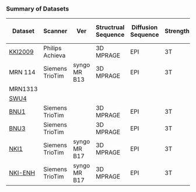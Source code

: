 ### Summary of Datasets

| Dataset | Scanner | Ver |Structrual Sequence | Diffusion Sequence | Strength | B value(s) (mT/m) | N-Dir | N-B0s | N-Avg | N-Chan |
|---------|---------|-----|--------------------|--------------------|----------|------------|-------|-------|-------|--------|
| [KKI2009](http://www.ncbi.nlm.nih.gov/pmc/articles/PMC3020263/) | Philips Achieva |  | 3D MPRAGE | EPI | 3T | 700 | 32 | 2 | 8 |
| MRN 114 | Siemens TrioTim | syngo MR B13  | 3D MPRAGE | EPI | 3T | 800 | 35 | 1 | 1 | |
| MRN1313 |         |     |                    |                    |          |            |       |       |       |        |
| [SWU4](http://fcon_1000.projects.nitrc.org/indi/CoRR/html/swu_4.html) | |  |
| [BNU1]((http://fcon_1000.projects.nitrc.org/indi/CoRR/html/_static/scan_parameters/BNU_1_scantable.pdf))    | Siemens TrioTim | |    3D MPRAGE   |      EPI           | 3T       |  1000      | 30    | 1     | 1     | 12     |
| [BNU3](http://fcon_1000.projects.nitrc.org/indi/CoRR/html/_static/scan_parameters/BNU_3_scantable.pdf)    | Siemens TrioTim | |    3D MPRAGE   |      EPI           | 3T       |  1000      | 64    | 1     | 1     | 12     |
| [NKI1](http://fcon_1000.projects.nitrc.org/indi/CoRR/html/_static/scan_parameters/nki/nki_DTI.pdf)    | Siemens TrioTim | syngo MR B17 | 3D MPRAGE  |      EPI           |  3T       |  1500      | 137   | 1 | 1 | |
| [NKI-ENH](http://fcon_1000.projects.nitrc.org/indi/enhanced/mri_protocol.html) | Siemens TrioTim | syngo MR B17 | 3D MPRAGE | EPI | 3T | 1500 | 137 | 1 | 1 | |
